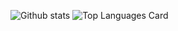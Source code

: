 ![Github stats](https://github-readme-stats.vercel.app/api?username=shroototem&theme=radical&show_icons=true&count_private=true&include_all_commits=true) 
![Top Languages Card](https://github-readme-stats.vercel.app/api/top-langs/?username=shroototem&layout=compact&theme=radical)
